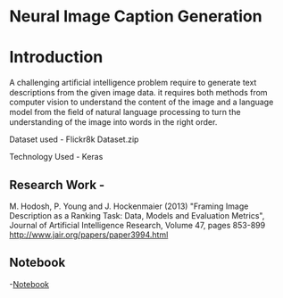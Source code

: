 # Neural Image Caption Generation


# Introduction

A challenging artiﬁcial intelligence problem require to generate text descriptions from the given image data. it requires both methods from computer vision to understand the content of the image and a language model from the ﬁeld of natural language processing to turn the understanding of the image into words in the right order.



Dataset used - Flickr8k Dataset.zip

Technology Used - Keras



## Research Work - 

M. Hodosh, P. Young and J. Hockenmaier (2013) "Framing Image Description as a Ranking Task: Data, Models and Evaluation Metrics", Journal of Artificial Intelligence Research, Volume 47, pages 853-899 http://www.jair.org/papers/paper3994.html


## Notebook

-[Notebook](https://colab.research.google.com/drive/1AktjrHxGqkm9oelQtJO-NUttAO1LE0ga#scrollTo=L8TytTSQkZSo)
